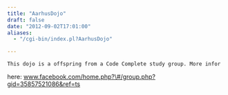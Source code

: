 ```yaml
---
title: "AarhusDojo"
draft: false
date: "2012-09-02T17:01:00"
aliases:
  - "/cgi-bin/index.pl?AarhusDojo"

---
```

    This dojo is a offspring from a Code Complete study group. More infor
here: www.facebook.com/home.php?\#/group.php?gid=35857521086&ref=ts


